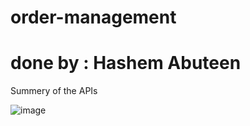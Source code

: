 # order-management
# done by : Hashem Abuteen

Summery of the APIs

![image](https://user-images.githubusercontent.com/88089822/172854973-b888c2e1-800e-4b2d-8adf-6b9c44b799ee.png)

